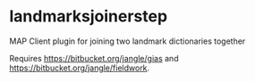 landmarksjoinerstep
==================
MAP Client plugin for joining two landmark dictionaries together

Requires https://bitbucket.org/jangle/gias and https://bitbucket.org/jangle/fieldwork.
